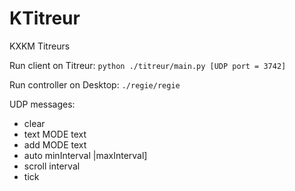# KTitreur
KXKM Titreurs

Run client on Titreur: 
`python ./titreur/main.py [UDP port = 3742]`

Run controller on Desktop:
`./regie/regie`

UDP messages:
- clear
- text MODE text
- add MODE text
- auto minInterval |maxInterval]
- scroll interval
- tick


